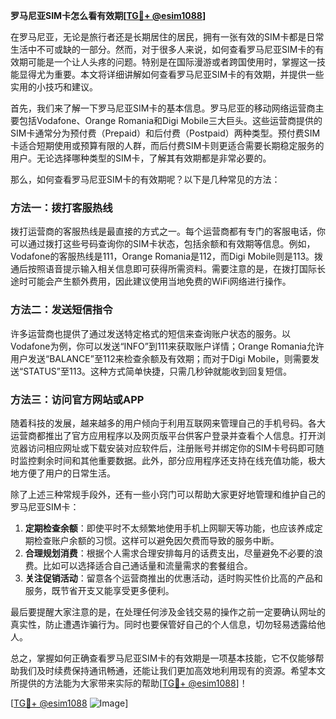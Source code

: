 **罗马尼亚SIM卡怎么看有效期[[TG💪+ @esim1088](https://t.me/s/esim1088)]**

在罗马尼亚，无论是旅行者还是长期居住的居民，拥有一张有效的SIM卡都是日常生活中不可或缺的一部分。然而，对于很多人来说，如何查看罗马尼亚SIM卡的有效期可能是一个让人头疼的问题。特别是在国际漫游或者跨国使用时，掌握这一技能显得尤为重要。本文将详细讲解如何查看罗马尼亚SIM卡的有效期，并提供一些实用的小技巧和建议。

首先，我们来了解一下罗马尼亚SIM卡的基本信息。罗马尼亚的移动网络运营商主要包括Vodafone、Orange Romania和Digi Mobile三大巨头。这些运营商提供的SIM卡通常分为预付费（Prepaid）和后付费（Postpaid）两种类型。预付费SIM卡适合短期使用或预算有限的人群，而后付费SIM卡则更适合需要长期稳定服务的用户。无论选择哪种类型的SIM卡，了解其有效期都是非常必要的。

那么，如何查看罗马尼亚SIM卡的有效期呢？以下是几种常见的方法：

### 方法一：拨打客服热线

拨打运营商的客服热线是最直接的方式之一。每个运营商都有专门的客服电话，你可以通过拨打这些号码查询你的SIM卡状态，包括余额和有效期等信息。例如，Vodafone的客服热线是111，Orange Romania是112，而Digi Mobile则是113。拨通后按照语音提示输入相关信息即可获得所需资料。需要注意的是，在拨打国际长途时可能会产生额外费用，因此建议使用当地免费的WiFi网络进行操作。

### 方法二：发送短信指令

许多运营商也提供了通过发送特定格式的短信来查询账户状态的服务。以Vodafone为例，你可以发送“INFO”到111来获取账户详情；Orange Romania允许用户发送“BALANCE”至112来检查余额及有效期；而对于Digi Mobile，则需要发送“STATUS”至113。这种方式简单快捷，只需几秒钟就能收到回复短信。

### 方法三：访问官方网站或APP

随着科技的发展，越来越多的用户倾向于利用互联网来管理自己的手机号码。各大运营商都推出了官方应用程序以及网页版平台供客户登录并查看个人信息。打开浏览器访问相应网址或下载安装对应软件后，注册账号并绑定你的SIM卡号码即可随时监控剩余时间和其他重要数据。此外，部分应用程序还支持在线充值功能，极大地方便了用户的日常生活。

除了上述三种常规手段外，还有一些小窍门可以帮助大家更好地管理和维护自己的罗马尼亚SIM卡：

1. **定期检查余额**：即使平时不太频繁地使用手机上网聊天等功能，也应该养成定期检查账户余额的习惯。这样可以避免因欠费而导致的服务中断。
2. **合理规划消费**：根据个人需求合理安排每月的话费支出，尽量避免不必要的浪费。比如可以选择适合自己通话量和流量需求的套餐组合。
3. **关注促销活动**：留意各个运营商推出的优惠活动，适时购买性价比高的产品和服务，既节省开支又能享受更多便利。

最后要提醒大家注意的是，在处理任何涉及金钱交易的操作之前一定要确认网址的真实性，防止遭遇诈骗行为。同时也要保管好自己的个人信息，切勿轻易透露给他人。

总之，掌握如何正确查看罗马尼亚SIM卡的有效期是一项基本技能，它不仅能够帮助我们及时续费保持通讯畅通，还能让我们更加高效地利用现有的资源。希望本文所提供的方法能为大家带来实际的帮助[[TG💪+ @esim1088](https://t.me/s/esim1088)]！

[[TG💪+ @esim1088](https://t.me/s/esim1088) ![Image](https://i.postimg.cc/4NQfJmqS/Snipaste-2025-05-13-00-14-12.png)]